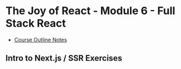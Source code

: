 # The Joy of React - Module 6 - Full Stack React

- [Course Outline Notes](../course-notes.md)

## Intro to Next.js / SSR Exercises
